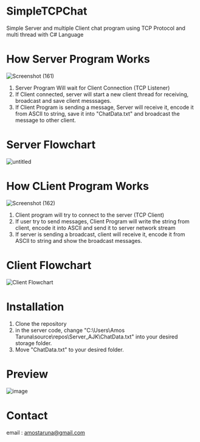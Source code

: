 # SimpleTCPChat
Simple Server and multiple Client chat program using TCP Protocol and multi thread with C# Language
# How Server Program Works
![Screenshot (161)](https://user-images.githubusercontent.com/64347680/124783389-39432e00-df6f-11eb-8be0-db248306289c.png)

1. Server Program Will wait for Client Connection (TCP Listener)
2. If Client connected, server will start a new client thread for receiving, broadcast and save client messsages.
3. If Client Program is sending  a message, Server will receive it, encode it from ASCII to string, save it into "ChatData.txt" and broadcast the message to other client.
# Server Flowchart
![untitled](https://user-images.githubusercontent.com/64347680/124790080-0f8d0580-df75-11eb-9ac0-313a70f675dd.png)
# How CLient Program Works
![Screenshot (162)](https://user-images.githubusercontent.com/64347680/124783518-54ae3900-df6f-11eb-8849-67b749af4c2b.png)

1. Client program will try to connect to the server (TCP Client)
2. If user try to send messages, Client Program will write the string from client, encode it into ASCII and send it to server network stream
3. If server is sending a broadcast, client will receive it, encode it from ASCII to string and show the broadcast messages.
# Client Flowchart
![Client Flowchart](https://user-images.githubusercontent.com/64347680/124790164-23d10280-df75-11eb-98c2-1dd88f32c1bb.png)

# Installation
1. Clone the repository
2. in the server code, change "C:\Users\Amos Taruna\source\repos\Server_AJK\ChatData.txt" into your desired storage folder.
3. Move "ChatData.txt" to your desired folder.
# Preview
![image](https://user-images.githubusercontent.com/64347680/124463240-cb570500-ddbc-11eb-8b8b-5b4e697a0525.png)
# Contact 
email : amostaruna@gmail.com

